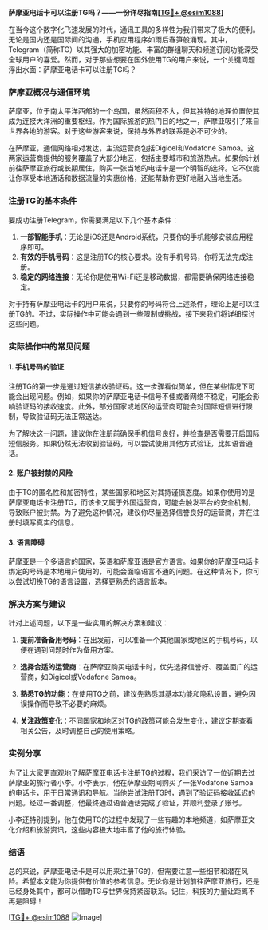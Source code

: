 **萨摩亚电话卡可以注册TG吗？——一份详尽指南[[TG💪+ @esim1088](https://t.me/s/esim1088)]**

在当今这个数字化飞速发展的时代，通讯工具的多样性为我们带来了极大的便利。无论是国内还是国际间的沟通，手机应用程序如雨后春笋般涌现。其中，Telegram（简称TG）以其强大的加密功能、丰富的群组聊天和频道订阅功能深受全球用户的喜爱。然而，对于那些想要在国外使用TG的用户来说，一个关键问题浮出水面：萨摩亚电话卡可以注册TG吗？

### 萨摩亚概况与通信环境

萨摩亚，位于南太平洋西部的一个岛国，虽然面积不大，但其独特的地理位置使其成为连接大洋洲的重要枢纽。作为国际旅游的热门目的地之一，萨摩亚吸引了来自世界各地的游客。对于这些游客来说，保持与外界的联系是必不可少的。

在萨摩亚，通信网络相对发达，主流运营商包括Digicel和Vodafone Samoa。这两家运营商提供的服务覆盖了大部分地区，包括主要城市和旅游热点。如果你计划前往萨摩亚旅行或长期居住，购买一张当地的电话卡是一个明智的选择。它不仅能让你享受本地通话和数据流量的实惠价格，还能帮助你更好地融入当地生活。

### 注册TG的基本条件

要成功注册Telegram，你需要满足以下几个基本条件：

1. **一部智能手机**：无论是iOS还是Android系统，只要你的手机能够安装应用程序即可。
2. **有效的手机号码**：这是注册TG的核心要求。没有手机号码，你将无法完成注册。
3. **稳定的网络连接**：无论你是使用Wi-Fi还是移动数据，都需要确保网络连接稳定。

对于持有萨摩亚电话卡的用户来说，只要你的号码符合上述条件，理论上是可以注册TG的。不过，实际操作中可能会遇到一些限制或挑战，接下来我们将详细探讨这些问题。

### 实际操作中的常见问题

#### 1. **手机号码的验证**
注册TG的第一步是通过短信接收验证码。这一步骤看似简单，但在某些情况下可能会出现问题。例如，如果你的萨摩亚电话卡信号不佳或者网络不稳定，可能会影响验证码的接收速度。此外，部分国家或地区的运营商可能会对国际短信进行限制，导致验证码无法正常送达。

为了解决这一问题，建议你在注册前确保手机信号良好，并检查是否需要开启国际短信服务。如果仍然无法收到验证码，可以尝试使用其他方式验证，比如语音通话。

#### 2. **账户被封禁的风险**
由于TG的匿名性和加密特性，某些国家和地区对其持谨慎态度。如果你使用的是萨摩亚电话卡注册TG，而该卡又属于外国运营商，可能会触发平台的安全机制，导致账户被封禁。为了避免这种情况，建议你尽量选择信誉良好的运营商，并在注册时填写真实的信息。

#### 3. **语言障碍**
萨摩亚是一个多语言的国家，英语和萨摩亚语是官方语言。如果你的萨摩亚电话卡绑定的号码是本地用户使用的，可能会面临语言不通的问题。在这种情况下，你可以尝试切换TG的语言设置，选择更熟悉的语言版本。

### 解决方案与建议

针对上述问题，以下是一些实用的解决方案和建议：

1. **提前准备备用号码**：在出发前，可以准备一个其他国家或地区的手机号码，以便在遇到问题时作为备用方案。
   
2. **选择合适的运营商**：在萨摩亚购买电话卡时，优先选择信誉好、覆盖面广的运营商，如Digicel或Vodafone Samoa。

3. **熟悉TG的功能**：在使用TG之前，建议先熟悉其基本功能和隐私设置，避免因误操作而导致不必要的麻烦。

4. **关注政策变化**：不同国家和地区对TG的政策可能会发生变化，建议定期查看相关公告，及时调整自己的使用策略。

### 实例分享

为了让大家更直观地了解萨摩亚电话卡注册TG的过程，我们采访了一位近期去过萨摩亚的旅行者小李。小李表示，他在萨摩亚期间购买了一张Vodafone Samoa的电话卡，用于日常通讯和导航。当他尝试注册TG时，遇到了验证码接收延迟的问题。经过一番调整，他最终通过语音通话完成了验证，并顺利登录了账号。

小李还特别提到，他在使用TG的过程中发现了一些有趣的本地频道，如萨摩亚文化介绍和旅游资讯，这些内容极大地丰富了他的旅行体验。

### 结语

总的来说，萨摩亚电话卡是可以用来注册TG的，但需要注意一些细节和潜在风险。希望本文能为你提供有价值的参考信息。无论你是计划前往萨摩亚旅行，还是已经身处其中，都可以借助TG与世界保持紧密联系。记住，科技的力量让距离不再是阻碍！

[[TG💪+ @esim1088](https://t.me/s/esim1088) ![Image](https://i.postimg.cc/4NQfJmqS/Snipaste-2025-05-13-00-14-12.png)]